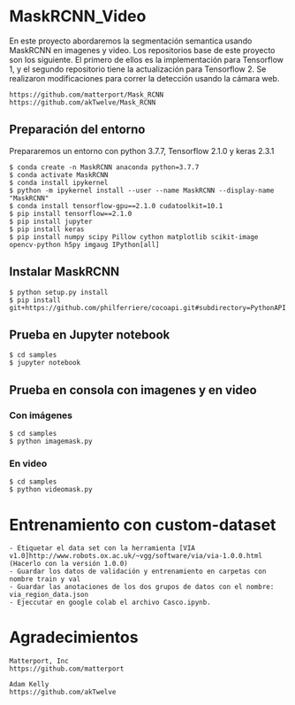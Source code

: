 # MaskRCNN_Video

En este proyecto abordaremos la segmentación semantica usando MaskRCNN en imagenes y video. Los repositorios base de este proyecto son los siguiente. El primero de ellos es la implementación para Tensorflow 1, y el segundo repositorio tiene la actualización para Tensorflow 2.
Se realizaron modificaciones para correr la detección usando la cámara web.

    https://github.com/matterport/Mask_RCNN
    https://github.com/akTwelve/Mask_RCNN

## Preparación del entorno

Prepararemos un entorno con python 3.7.7, Tensorflow 2.1.0 y keras 2.3.1

    $ conda create -n MaskRCNN anaconda python=3.7.7
    $ conda activate MaskRCNN
    $ conda install ipykernel
    $ python -m ipykernel install --user --name MaskRCNN --display-name "MaskRCNN"
    $ conda install tensorflow-gpu==2.1.0 cudatoolkit=10.1
    $ pip install tensorflow==2.1.0
    $ pip install jupyter
    $ pip install keras
    $ pip install numpy scipy Pillow cython matplotlib scikit-image opencv-python h5py imgaug IPython[all]
    
## Instalar MaskRCNN

    $ python setup.py install
    $ pip install git+https://github.com/philferriere/cocoapi.git#subdirectory=PythonAPI
    
## Prueba en Jupyter notebook

    $ cd samples
    $ jupyter notebook
    
## Prueba en consola con imagenes y en video

### Con imágenes

    $ cd samples
    $ python imagemask.py
    
### En video

    $ cd samples
    $ python videomask.py
    
# Entrenamiento con custom-dataset
    - Etiquetar el data set con la herramienta [VIA v1.0]http://www.robots.ox.ac.uk/~vgg/software/via/via-1.0.0.html (Hacerlo con la versión 1.0.0)
    - Guardar los datos de validación y entrenamiento en carpetas con nombre train y val
    - Guardar las anotaciones de los dos grupos de datos con el nombre: via_region_data.json
    - Ejeccutar en google colab el archivo Casco.ipynb.
        
# Agradecimientos

    Matterport, Inc
    https://github.com/matterport

    Adam Kelly
    https://github.com/akTwelve
